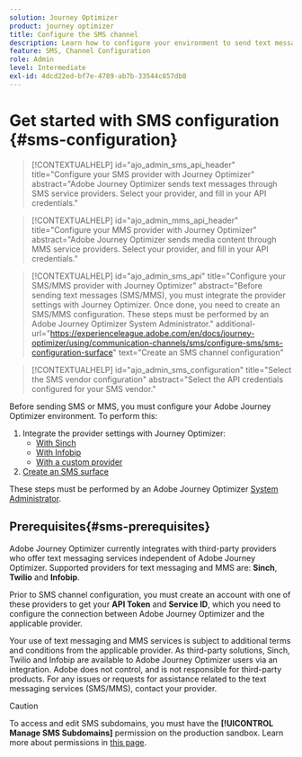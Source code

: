 ```yaml
---
solution: Journey Optimizer
product: journey optimizer
title: Configure the SMS channel
description: Learn how to configure your environment to send text messages with Journey Optimizer
feature: SMS, Channel Configuration
role: Admin
level: Intermediate
exl-id: 4dcd22ed-bf7e-4789-ab7b-33544c857db8
---
```

# Get started with SMS configuration {#sms-configuration}

>[!CONTEXTUALHELP]
>id="ajo_admin_sms_api_header"
>title="Configure your SMS provider with Journey Optimizer"
>abstract="Adobe Journey Optimizer sends text messages through SMS service providers. Select your provider, and fill in your API credentials."

>[!CONTEXTUALHELP]
>id="ajo_admin_mms_api_header"
>title="Configure your MMS provider with Journey Optimizer"
>abstract="Adobe Journey Optimizer sends media content through MMS service providers. Select your provider, and fill in your API credentials."

>[!CONTEXTUALHELP]
>id="ajo_admin_sms_api"
>title="Configure your SMS/MMS provider with Journey Optimizer"
>abstract="Before sending text messages (SMS/MMS), you must integrate the provider settings with Journey Optimizer. Once done, you need to create an SMS/MMS configuration. These steps must be performed by an Adobe Journey Optimizer System Administrator."
>additional-url="https://experienceleague.adobe.com/en/docs/journey-optimizer/using/communication-channels/sms/configure-sms/sms-configuration-surface" text="Create an SMS channel configuration"

>[!CONTEXTUALHELP]
>id="ajo_admin_sms_configuration"
>title="Select the SMS vendor configuration"
>abstract="Select the API credentials configured for your SMS vendor."

Before sending SMS or MMS, you must configure your Adobe Journey Optimizer environment. To perform this:

1. Integrate the provider settings with Journey Optimizer:
    * [With Sinch](sms-configuration-sinch.md)
    * [With Infobip](sms-configuration-infobip.md)
    * [With a custom provider](sms-configuration-custom.md)
1. [Create an SMS surface](sms-configuration-surface.md)

These steps must be performed by an Adobe Journey Optimizer [System Administrator](../start/path/administrator.md).

## Prerequisites{#sms-prerequisites}

Adobe Journey Optimizer currently integrates with third-party providers who offer text messaging services independent of Adobe Journey Optimizer. Supported providers for text messaging and MMS are: **Sinch**, **Twilio** and **Infobip**. 

Prior to SMS channel configuration, you must create an account with one of these providers to get your **API Token** and **Service ID**, which you need to configure the connection between Adobe Journey Optimizer and the applicable provider. 

Your use of text messaging and MMS services is subject to additional terms and conditions from the applicable provider. As third-party solutions, Sinch, Twilio and Infobip are available to Adobe Journey Optimizer users via an integration. Adobe does not control, and is not responsible for third-party products. For any issues or requests for assistance related to the text messaging services (SMS/MMS), contact your provider.

>[!CAUTION]
>
>To access and edit SMS subdomains, you must have the **[!UICONTROL Manage SMS Subdomains]** permission on the production sandbox. Learn more about permissions in [this page](../administration/high-low-permissions.md#administration-permissions).
>

